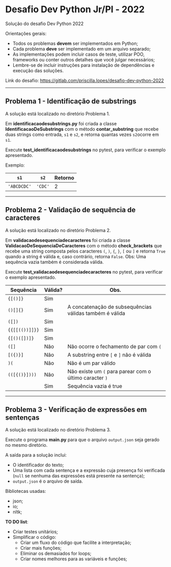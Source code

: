 # Desafio Dev Python Jr/Pl - 2022

Solução do desafio Dev Python 2022

Orientações gerais:

* Todos os problemas **devem** ser implementados em Python;
* Cada problema **deve** ser implementado em um arquivo separado;
* As implementações podem incluir casos de teste, utilizar POO, frameworks ou conter outros detalhes que você julgar necessários;
* Lembre-se de incluir instruções para instalação de dependências e execução das soluções.


Link do desafio: https://gitlab.com/priscilla.lopes/desafio-dev-python-2022

------------------------------------------------

## Problema 1 - Identificação de substrings

A solução está localizado no diretório Problema 1.

Em **identificacaodesubstrings.py** foi criada a classe **IdentificacaoDeSubstrings** com o método **contar_substring** que recebe duas strings como entrada, `s1` e `s2`, e retorna quantas vezes `s2`ocorre em `s1`.

Execute **test_identificacaodesubstrings** no pytest, para verificar o exemplo apresentado. 

Exemplo:

| `s1`         | `s2`    | Retorno |
|--------------|---------|---------|
| `'ABCDCDC'`  | `'CDC'` | 2       |


------------------------------------------------
## Problema 2 - Validação de sequência de caracteres

A solução está localizado no diretório Problema 2.

Em **validacaodesequenciadecaracteres** foi criada a classe **ValidacaoDeSequenciaDeCaracteres** com o método **check_brackets** que recebe uma string composta pelos caracteres `(`, `)`, `{`, `}`, `[` ou `]` e retorna `True` quando a string é válida e, caso contrário, retorna `False`. Obs: Uma sequência vazia também é considerada válida.

Execute **test_validacaodesequenciadecaracteres** no pytest, para verificar o exemplo apresentado. 


| Sequência      | Válida? | Obs.                                                    |
|----------------|---------|---------------------------------------------------------|
| `{[()]}`       | Sim     |                                                         |
| `()[]{}`       | Sim     | A concatenação de subsequências válidas também é válida |
| `([])`         | Sim     |                                                         |
| `{{[[(())]]}}` | Sim     |                                                         |
| `{[()([])]}`   | Sim     |                                                         |
| `([]`          | Não     | Não ocorre o fechamento de par com `(`                  |
| `[({)}]`       | Não     | A substring entre `[` e `]` não é válida                |
| `)(`           | Não     | Não é um par válido                                     |
| `(([{()}])))`  | Não     | Não existe um `(` para parear com o último caracter `)` |
| ` `            | Sim     | Sequência vazia é true                                  |


------------------------------------------------

## Problema 3 - Verificação de expressões em sentenças

A solução está localizado no diretório Problema 3.

Execute o programa **main.py** para que o arquivo `output.json` seja gerado no mesmo diretório. 


A saída para a solução inclui:
* O identificador do texto;
* Uma lista com cada sentença e a expressão cuja presença foi verificada (`null` se nenhuma das expressões está presente na sentença);
* `output.json` é o arquivo de saída.

Bibliotecas usadas:
* json;
* io;
* nltk;

**TO DO list**:
* Criar testes unitários;
* Simplificar o código:
  * Criar um fluxo do código que facilite a interpretação;
  * Criar mais funções;
  * Eliminar os demasiados for loops;
  * Criar nomes melhores para as variáveis e funções;



